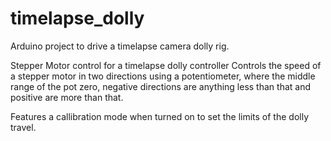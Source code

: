 timelapse_dolly
===============

Arduino project to drive a timelapse camera dolly rig.

Stepper Motor control for a timelapse dolly controller
Controls the speed of a stepper motor in two directions
using a potentiometer, where the middle range of the pot
zero, negative directions are anything less than that and
positive are more than that.

Features a callibration mode when turned on to set the limits of the dolly travel.
